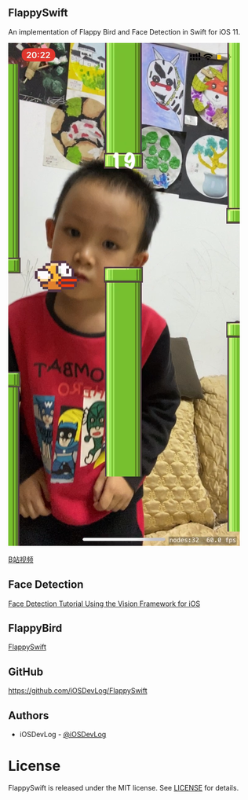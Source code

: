 ## FlappySwift

An implementation of Flappy Bird and Face Detection in Swift for iOS 11.

![FlappySwift](FlappySwift.png)

[B站视频](https://www.bilibili.com/video/av96310774/)

## Face Detection

[Face Detection Tutorial Using the Vision Framework for iOS](https://www.raywenderlich.com/1163620-face-detection-tutorial-using-the-vision-framework-for-ios)

## FlappyBird

[FlappySwift](https://github.com/fullstackio/FlappySwift)

## GitHub

<https://github.com/iOSDevLog/FlappySwift>

## Authors

- iOSDevLog - [@iOSDevLog](https://2020.iosdevlog.com)

# License

FlappySwift is released under the MIT license. See [LICENSE](LICENSE) for details.